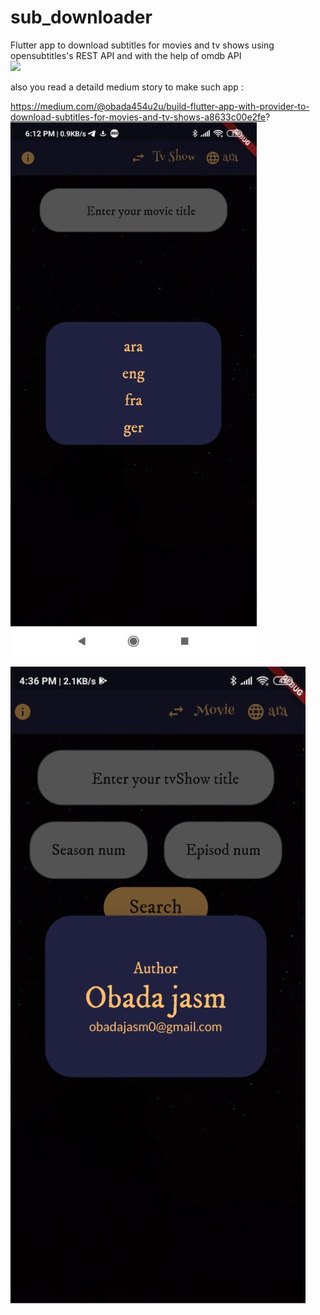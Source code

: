 # sub_downloader

Flutter app to download subtitles for movies and tv shows using opensubtitles's REST API and with the help of omdb API  
<img src="https://media.giphy.com/media/KFOtIFxkeAowwGMfj7/giphy.gif"/>

also you read a detaild medium story to make such app :

https://medium.com/@obada454u2u/build-flutter-app-with-provider-to-download-subtitles-for-movies-and-tv-shows-a8633c00e2fe?
 <img src="
    https://raw.githubusercontent.com/obadajasm/Subtitle-Downloader/master/Screenshot/screenshot.jpg
    "/>

 <img src="https://raw.githubusercontent.com/obadajasm/Subtitle-Downloader/master/Screenshot/sh.jpg"/>
    
    
    
   
